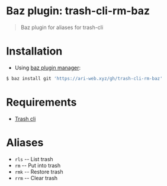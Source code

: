 # Baz plugin: trash-cli-rm-baz

> Baz plugin for aliases for trash-cli

# Installation

- Using [baz plugin manager](https://ari-web.xyz/gh/baz):

```bash
$ baz install git 'https://ari-web.xyz/gh/trash-cli-rm-baz'
```

# Requirements

- [Trash cli](https://pypi.org/project/trash-cli/)

# Aliases

- `rls` -- List trash
- `rm` -- Put into trash
- `rmk` -- Restore trash
- `rrm` -- Clear trash
